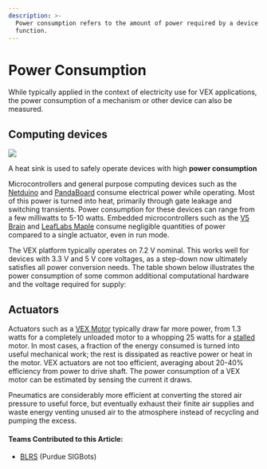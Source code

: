 ```yaml
---
description: >-
  Power consumption refers to the amount of power required by a device to
  function.
---
```


# Power Consumption

While typically applied in the context of electricity use for VEX applications, the power consumption of a mechanism or other device can also be measured.

## Computing devices

![](https://phabricator.purduesigbots.com/file/data/p646icjf2f4zvllte3ic/PHID-FILE-cdqvqtpitlrm2jrrtak5/power_heat_sink.jpg)

A heat sink is used to safely operate devices with high **power consumption**

Microcontrollers and general purpose computing devices such as the [Netduino](external-boards/netduino.md) and [PandaBoard](external-boards/pandaboard.md) consume electrical power while operating. Most of this power is turned into heat, primarily through gate leakage and switching transients. Power consumption for these devices can range from a few milliwatts to 5-10 watts. Embedded microcontrollers such as the [V5 Brain](vex-electronics/vex-v5-brain/) and [LeafLabs Maple](external-boards/leaflabs-maple.md) consume negligible quantities of power compared to a single actuator, even in run mode.

The VEX platform typically operates on 7.2 V nominal. This works well for devices with 3.3 V and 5 V core voltages, as a step-down now ultimately satisfies all power conversion needs. The table shown below illustrates the power consumption of some common additional computational hardware and the voltage required for supply:

## Actuators

Actuators such as a [VEX Motor](vex-electronics/motors.md) typically draw far more power, from 1.3 watts for a completely unloaded motor to a whopping 25 watts for a [stalled](stalling.md) motor. In most cases, a fraction of the energy consumed is turned into useful mechanical work; the rest is dissipated as reactive power or heat in the motor. VEX actuators are not too efficient, averaging about 20-40% efficiency from power to drive shaft. The power consumption of a VEX motor can be estimated by sensing the current it draws.

Pneumatics are considerably more efficient at converting the stored air pressure to useful force, but eventually exhaust their finite air supplies and waste energy venting unused air to the atmosphere instead of recycling and pumping the excess.

#### Teams Contributed to this Article:

* [BLRS](https://purduesigbots.com/) \(Purdue SIGBots\)

